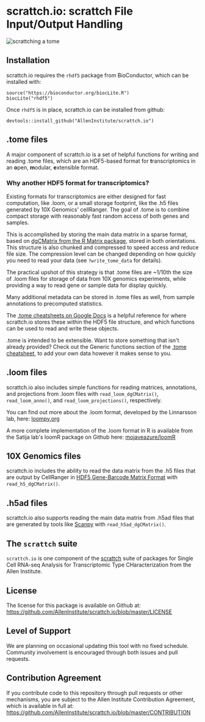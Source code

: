 # scrattch.io: scrattch File Input/Output Handling

<img src="https://upload.wikimedia.org/wikipedia/commons/8/8e/Kitten_reading_a_book.jpg" alt="scrattching a tome"/>

## Installation

scrattch.io requires the `rhdf5` package from BioConductor, which can be installed with:
```
source("https://bioconductor.org/biocLite.R")
biocLite("rhdf5")
```

Once `rhdf5` is in place, scrattch.io can be installed from github:
```
devtools::install_github("AllenInstitute/scrattch.io")
```

## .tome files
A major component of scrattch.io is a set of helpful functions for writing and reading .tome files, which are an HDF5-based format for **t**ranscriptomics in an **o**pen, **m**odular, **e**xtensible format.  

### Why another HDF5 format for transcriptomics?  
Existing formats for transcriptomics are either designed for fast computation, like .loom, or a small storage footprint, like the .h5 files generated by 10X Genomics' cellRanger. The goal of .tome 
is to combine compact storage with reasonably fast random access of both genes and samples.

This is accomplished by storing the main data matrix in a sparse format, based on [dgCMatrix from the R Matrix package](https://stat.ethz.ch/R-manual/R-devel/library/Matrix/html/dgCMatrix-class.html), stored in both orientations. This structure is also chunked and compressed to speed access and reduce file size. The compression level can be changed depending on how quickly you need to read your data (see `?write_tome_data` for details).

The practical upshot of this strategy is that .tome files are ~1/10th the size of .loom files for storage of data from 10X genomics experiments, while providing a way to read gene or sample data for display quickly.

Many additional metadata can be stored in .tome files as well, from sample annotations to precomputed statistics.

The [.tome cheatsheets on Google Docs](https://docs.google.com/spreadsheets/d/1tJUgnfEXUv1IuzGAykDCTIUTsgzEWkT-jfl4UcEUl48/edit?usp=sharing) is a helpful reference for where scrattch.io stores these within the HDF5 file structure, and which functions can be used to read and write these objects.

.tome is intended to be extensible. Want to store something that isn't already provided? Check out the Generic functions section of the [.tome cheatsheet](https://docs.google.com/spreadsheets/d/1tJUgnfEXUv1IuzGAykDCTIUTsgzEWkT-jfl4UcEUl48/edit?usp=sharing), to add your own data however it makes sense to you.

## .loom files
scrattch.io also includes simple functions for reading matrices, annotations, and projections from .loom files with `read_loom_dgCMatrix()`, `read_loom_anno()`, and `read_loom_projections()`, respectively.

You can find out more about the .loom format, developed by the Linnarsson lab, here: [loompy.org](http://loompy.org/)

A more complete implementation of the .loom format in R is available from the Satija lab's loomR package on Github here: [mojaveazure/loomR](https://github.com/mojaveazure/loomR)

## 10X Genomics files
scrattch.io includes the ability to read the data matrix from the .h5 files that are output by CellRanger in [HDF5 Gene-Barcode Matrix Format](https://support.10xgenomics.com/single-cell-gene-expression/software/pipelines/latest/advanced/h5_matrices) with `read_h5_dgCMatrix()`.

## .h5ad files
scrattch.io also supports reading the main data matrix from .h5ad files that are generated by tools like [Scanpy](https://github.com/theislab/scanpy) with `read_h5ad_dgCMatrix()`.

## The `scrattch` suite

`scrattch.io` is one component of the [scrattch](https://github.com/AllenInstitute/scrattch/) suite of packages for Single Cell RNA-seq Analysis for Transcriptomic Type CHaracterization from the Allen Institute.

## License

The license for this package is available on Github at: https://github.com/AllenInstitute/scrattch.io/blob/master/LICENSE

## Level of Support

We are planning on occasional updating this tool with no fixed schedule. Community involvement is encouraged through both issues and pull requests.

## Contribution Agreement

If you contribute code to this repository through pull requests or other mechanisms, you are subject to the Allen Institute Contribution Agreement, which is available in full at: https://github.com/AllenInstitute/scrattch.io/blob/master/CONTRIBUTION
